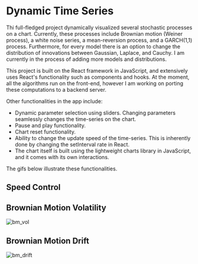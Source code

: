 # Dynamic Time Series

Thi full-fledged project dynamically visualized several stochastic processes on a chart. Currently, these processes include Brownian motion (Weiner process),
a white noise series, a mean-reversion process, and a GARCH(1,1) process. Furthermore, for every model there is an option to change the distribution of
innovations between Gaussian, Laplace, and Cauchy. I am currently in the process of adding more models and distributions.

This project is built on the React framework in JavaScript, and extensively uses React's functionality such as components and hooks. At the moment, all the algorithms
run on the front-end, however I am working on porting these computations to a backend server.

Other functionalities in the app include:
- Dynamic parameter selection using sliders. Changing parameters seamlessly changes the time-series on the chart.
- Pause and play functionality.
- Chart reset functionality.
- Ability to change the update speed of the time-series. This is inherently done by changing the setInterval rate in React.
- The chart itself is built using the lightweight charts library in JavaScript, and it comes with its own interactions.

The gifs below illustrate these functionalities.

## Speed Control



## Brownian Motion Volatility
![bm_vol](https://user-images.githubusercontent.com/96806035/211163953-0bc57688-9817-4bf5-b188-d842ac2220ab.gif)

## Brownian Motion Drift
![bm_drift](https://user-images.githubusercontent.com/96806035/211163914-03be995b-1c00-4746-976c-011c3b98192b.gif)






